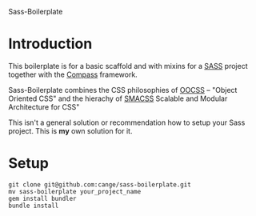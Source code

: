 Sass-Boilerplate

# Introduction

  This boilerplate is for a basic scaffold and with mixins for a [SASS][sass] project together with the [Compass][compass] framework.

  Sass-Boilerplate combines the CSS philosophies of [OOCSS][oocss] – "Object Oriented CSS" and the hierachy of [SMACSS][smacss] Scalable and Modular Architecture for CSS"

  This isn't a general solution or recommendation how to setup your Sass project. This is __my__ own solution for it.


# Setup

    git clone git@github.com:cange/sass-boilerplate.git
    mv sass-boilerplate your_project_name
    gem install bundler
    bundle install

[sass]: http://sass-lang.com
[compass]: http://compass-style.org/reference/compass/
[oocss]: https://github.com/stubbornella/oocss/wiki
[smacss]: http://smacss.com/

